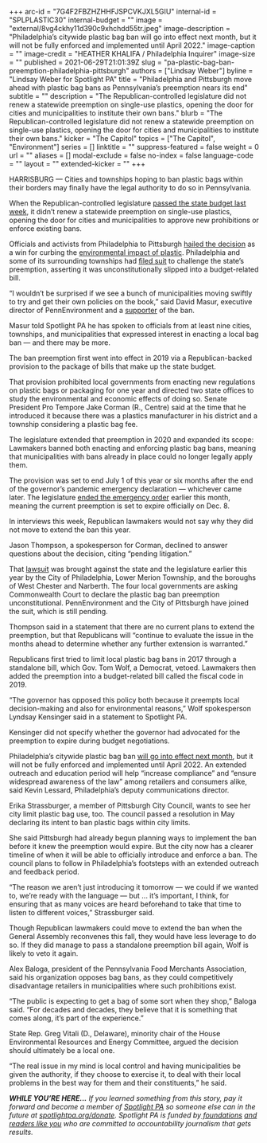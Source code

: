 +++
arc-id = "7G4F2FBZHZHHFJSPCVKJXL5GIU"
internal-id = "SPLPLASTIC30"
internal-budget = ""
image = "external/8vg4ckhy11d390c9xhchdd55tr.jpeg"
image-description = "Philadelphia’s citywide plastic bag ban will go into effect next month, but it will not be fully enforced and implemented until April 2022."
image-caption = ""
image-credit = "HEATHER KHALIFA / Philadelphia Inquirer"
image-size = ""
published = 2021-06-29T21:01:39Z
slug = "pa-plastic-bag-ban-preemption-philadelphia-pittsburgh"
authors = ["Lindsay Weber"]
byline = "Lindsay Weber for Spotlight PA"
title = "Philadelphia and Pittsburgh move ahead with plastic bag bans as Pennsylvania’s preemption nears its end"
subtitle = ""
description = "The Republican-controlled legislature did not renew a statewide preemption on single-use plastics, opening the door for cities and municipalities to institute their own bans."
blurb = "The Republican-controlled legislature did not renew a statewide preemption on single-use plastics, opening the door for cities and municipalities to institute their own bans."
kicker = "The Capitol"
topics = ["The Capitol", "Environment"]
series = []
linktitle = ""
suppress-featured = false
weight = 0
url = ""
aliases = []
modal-exclude = false
no-index = false
language-code = ""
layout = ""
extended-kicker = ""
+++

HARRISBURG — Cities and townships hoping to ban plastic bags within their borders may finally have the legal authority to do so in Pennsylvania.

When the Republican-controlled legislature <a href="https://www.spotlightpa.org/news/2021/06/pa-40-billion-budget-2021-poorest-school-districts-federal-relief-money/">passed the state budget last week</a>, it didn’t renew a statewide preemption on single-use plastics, opening the door for cities and municipalities to approve new prohibitions or enforce existing bans.

Officials and activists from Philadelphia to Pittsburgh <a href="https://pennenvironment.org/news/pae/end-sight-pas-statewide-preemption-local-single-use-plastic-laws">hailed the decision</a> as a win for curbing the <a href="https://www.nrdc.org/stories/single-use-plastics-101">environmental impact of plastic</a>. Philadelphia and some of its surrounding townships had <a href="https://www.inquirer.com/politics/philadelphia/philadelphia-plastic-bag-ban-pennsylvania-lawsuit-20210303.html">filed suit</a> to challenge the state’s preemption, asserting it was unconstitutionally slipped into a budget-related bill.

<script src="https://www.spotlightpa.org/embed.js" async></script><div data-spl-embed-version="1" data-spl-src="https://www.spotlightpa.org/embeds/newsletter/"></div>

“I wouldn’t be surprised if we see a bunch of municipalities moving swiftly to try and get their own policies on the book,” said David Masur, executive director of PennEnvironment and a <a href="https://pennenvironment.org/news/pae/end-sight-pas-statewide-preemption-local-single-use-plastic-laws">supporter</a> of the ban.

Masur told Spotlight PA he has spoken to officials from at least nine cities, townships, and municipalities that expressed interest in enacting a local bag ban — and there may be more.

The ban preemption first went into effect in 2019 via a Republican-backed provision to the package of bills that make up the state budget.

That provision prohibited local governments from enacting new regulations on plastic bags or packaging for one year and directed two state offices to study the environmental and economic effects of doing so. Senate President Pro Tempore Jake Corman (R., Centre) said at the time that he introduced it because there was a plastics manufacturer in his district and a township considering a plastic bag fee.

The legislature extended that preemption in 2020 and expanded its scope: Lawmakers banned both enacting and enforcing plastic bag bans, meaning that municipalities with bans already in place could no longer legally apply them.

The provision was set to end July 1 of this year or six months after the end of the governor’s pandemic emergency declaration — whichever came later. The legislature <a href="https://www.spotlightpa.org/news/2021/06/pa-coronavirus-disaster-declaration-terminated-legislature/">ended the emergency order</a> earlier this month, meaning the current preemption is set to expire officially on Dec. 8.

In interviews this week, Republican lawmakers would not say why they did not move to extend the ban this year.

Jason Thompson, a spokesperson for Corman, declined to answer questions about the decision, citing “pending litigation.”

That <a href="https://pennenvironment.org/sites/environment/files/resources/Petition%20for%20Review%20FINAL.pdf">lawsuit</a> was brought against the state and the legislature earlier this year by the City of Philadelphia, Lower Merion Township, and the boroughs of West Chester and Narberth. The four local governments are asking Commonwealth Court to declare the plastic bag ban preemption unconstitutional. PennEnvironment and the City of Pittsburgh have joined the suit, which is still pending.

Thompson said in a statement that there are no current plans to extend the preemption, but that Republicans will “continue to evaluate the issue in the months ahead to determine whether any further extension is warranted.”

Republicans first tried to limit local plastic bag bans in 2017 through a standalone bill, which Gov. Tom Wolf, a Democrat, vetoed. Lawmakers then added the preemption into a budget-related bill called the fiscal code in 2019.

“The governor has opposed this policy both because it preempts local decision-making and also for environmental reasons,” Wolf spokesperson Lyndsay Kensinger said in a statement to Spotlight PA.

Kensinger did not specify whether the governor had advocated for the preemption to expire during budget negotiations.

Philadelphia’s citywide plastic bag ban <a href="https://www.inquirer.com/news/philadelphia/philadelphia-plastic-bag-ban-date-20210623.html">will go into effect next month</a>, but it will not be fully enforced and implemented until April 2022. An extended outreach and education period will help “increase compliance” and “ensure widespread awareness of the law” among retailers and consumers alike, said Kevin Lessard, Philadelphia’s deputy communications director.

Erika Strassburger, a member of Pittsburgh City Council, wants to see her city limit plastic bag use, too. The council passed a resolution in May declaring its intent to ban plastic bags within city limits.

She said Pittsburgh had already begun planning ways to implement the ban before it knew the preemption would expire. But the city now has a clearer timeline of when it will be able to officially introduce and enforce a ban. The council plans to follow in Philadelphia’s footsteps with an extended outreach and feedback period.

<script src="https://www.spotlightpa.org/embed.js" async></script><div data-spl-embed-version="1" data-spl-src="https://www.spotlightpa.org/embeds/donate/?teaser_text=If%20you%20learned%20something%20from%20this%20report%2C%20pay%20it%20forward%20and%20become%20a%20member%20of%20Spotlight%20PA%20so%20someone%20else%20can%20in%20the%20future."></div>

“The reason we aren’t just introducing it tomorrow — we could if we wanted to, we’re ready with the language — but ... it’s important, I think, for ensuring that as many voices are heard beforehand to take that time to listen to different voices,” Strassburger said.

Though Republican lawmakers could move to extend the ban when the General Assembly reconvenes this fall, they would have less leverage to do so. If they did manage to pass a standalone preemption bill again, Wolf is likely to veto it again.

Alex Baloga, president of the Pennsylvania Food Merchants Association, said his organization opposes bag bans, as they could competitively disadvantage retailers in municipalities where such prohibitions exist.

“The public is expecting to get a bag of some sort when they shop,” Baloga said. “For decades and decades, they believe that it is something that comes along, it’s part of the experience.”

State Rep. Greg Vitali (D., Delaware), minority chair of the House Environmental Resources and Energy Committee, argued the decision should ultimately be a local one.

“The real issue in my mind is local control and having municipalities be given the authority, if they choose to exercise it, to deal with their local problems in the best way for them and their constituents,” he said.

<i><b>WHILE YOU’RE HERE...</b></i><i> If you learned something from this story, pay it forward and become a member of </i><a href="https://www.spotlightpa.org/"><i>Spotlight PA</i></a><i> so someone else can in the future at </i><a href="https://www.spotlightpa.org/donate"><i>spotlightpa.org/donate</i></a><i>. Spotlight PA is funded by</i><a href="https://www.spotlightpa.org/support"><i> foundations</i></a><i> </i><a href="https://www.spotlightpa.org/support"><i>and readers like you</i></a><i> who are committed to accountability journalism that gets results.</i>
